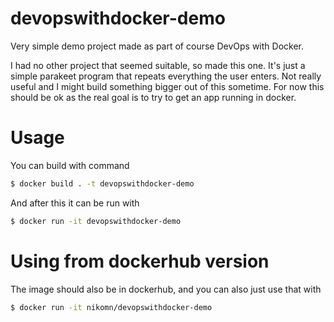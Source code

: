 # devopswithdocker-demo

Very simple demo project made as part of course DevOps with Docker.

I had no other project that seemed suitable, so made this one. It's
just a simple parakeet program that repeats everything the user enters.
Not really useful and I might build something bigger out of this sometime.
For now this should be ok as the real goal is to try to get an app running
in docker.

# Usage

You can build with command

```bash
$ docker build . -t devopswithdocker-demo
```

And after this it can be run with

```bash
$ docker run -it devopswithdocker-demo
```

# Using from dockerhub version

The image should also be in dockerhub, and you can also just use that with

```bash
$ docker run -it nikomn/devopswithdocker-demo
```
